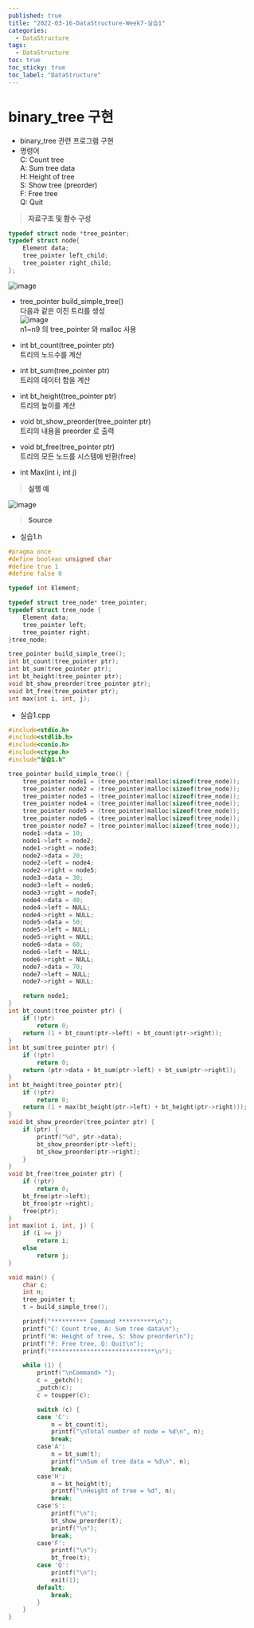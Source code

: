 ```yaml
---
published: true
title: "2022-03-16-DataStructure-Week7-실습1"
categories:
  - DataStructure
tags:
  - DataStructure
toc: true
toc_sticky: true
toc_label: "DataStructure"
---
```


# binary_tree 구현

- binary_tree 관련 프로그램 구현
- 명령어  
  C: Count tree  
  A: Sum tree data  
  H: Height of tree  
  S: Show tree (preorder)  
  F: Free tree  
  Q: Quit

> **자료구조 및 함수 구성**

```C++
typedef struct node *tree_pointer;
typedef struct node{
	Element data;
	tree_pointer left_child;
	tree_pointer right_child;
};
```

![image](https://github.com/222SeungHyun/222SeungHyun.github.io/blob/master/_images/%EC%9E%90%EB%A3%8C%EA%B5%AC%EC%A1%B0%EC%99%80%EC%8B%A4%EC%8A%B5-7%EC%9E%A5-%EC%8B%A4%EC%8A%B51-1.png?raw=true)

- tree_pointer build_simple_tree()  
  다음과 같은 이진 트리를 생성  
  ![image](https://github.com/222SeungHyun/222SeungHyun.github.io/blob/master/_images/%EC%9E%90%EB%A3%8C%EA%B5%AC%EC%A1%B0%EC%99%80%EC%8B%A4%EC%8A%B5-7%EC%9E%A5-%EC%8B%A4%EC%8A%B51-2.png?raw=true)  
  n1~n9 의 tree_pointer 와 malloc 사용

- int bt_count(tree_pointer ptr)  
   트리의 노드수를 계산
  <br>
- int bt_sum(tree_pointer ptr)  
   트리의 데이터 합을 계산
  <br>
- int bt_height(tree_pointer ptr)  
   트리의 높이를 계산
  <br>
- void bt_show_preorder(tree_pointer ptr)  
   트리의 내용을 preorder 로 출력
  <br>
- void bt_free(tree_pointer ptr)  
   트리의 모든 노드를 시스템에 반환(free)
  <br>
- int Max(int i, int j)

> **실행 예**

![image](https://github.com/222SeungHyun/222SeungHyun.github.io/blob/master/_images/%EC%9E%90%EB%A3%8C%EA%B5%AC%EC%A1%B0%EC%99%80%EC%8B%A4%EC%8A%B5-7%EC%9E%A5-%EC%8B%A4%EC%8A%B51-3.png?raw=true)

> **Source**

- 실습1.h

```C++
#pragma once
#define boolean unsigned char
#define true 1
#define false 0

typedef int Element;

typedef struct tree_node* tree_pointer;
typedef struct tree_node {
	Element data;
	tree_pointer left;
	tree_pointer right;
}tree_node;

tree_pointer build_simple_tree();
int bt_count(tree_pointer ptr);
int bt_sum(tree_pointer ptr);
int bt_height(tree_pointer ptr);
void bt_show_preorder(tree_pointer ptr);
void bt_free(tree_pointer ptr);
int max(int i, int, j);
```

- 실습1.cpp

```C++
#include<stdio.h>
#include<stdlib.h>
#include<conio.h>
#include<ctype.h>
#include"실습1.h"

tree_pointer build_simple_tree() {
	tree_pointer node1 = (tree_pointer)malloc(sizeof(tree_node));
	tree_pointer node2 = (tree_pointer)malloc(sizeof(tree_node));
	tree_pointer node3 = (tree_pointer)malloc(sizeof(tree_node));
	tree_pointer node4 = (tree_pointer)malloc(sizeof(tree_node));
	tree_pointer node5 = (tree_pointer)malloc(sizeof(tree_node));
	tree_pointer node6 = (tree_pointer)malloc(sizeof(tree_node));
	tree_pointer node7 = (tree_pointer)malloc(sizeof(tree_node));
	node1->data = 10;
	node1->left = node2;
	node1->right = node3;
	node2->data = 20;
	node2->left = node4;
	node2->right = node5;
	node3->data = 30;
	node3->left = node6;
	node3->right = node7;
	node4->data = 40;
	node4->left = NULL;
	node4->right = NULL;
	node5->data = 50;
	node5->left = NULL;
	node5->right = NULL;
	node6->data = 60;
	node6->left = NULL;
	node6->right = NULL;
	node7->data = 70;
	node7->left = NULL;
	node7->right = NULL;

	return node1;
}
int bt_count(tree_pointer ptr) {
	if (!ptr)
		return 0;
	return (1 + bt_count(ptr->left) + bt_count(ptr->right));
}
int bt_sum(tree_pointer ptr) {
	if (!ptr)
		return 0;
	return (ptr->data + bt_sum(ptr->left) + bt_sum(ptr->right));
}
int bt_height(tree_pointer ptr){
	if (!ptr)
		return 0;
	return (1 + max(bt_height(ptr->left) + bt_height(ptr->right)));
}
void bt_show_preorder(tree_pointer ptr) {
	if (ptr) {
		printf("%d", ptr->data);
		bt_show_preorder(ptr->left);
		bt_show_preorder(ptr->right);
	}
}
void bt_free(tree_pointer ptr) {
	if (!ptr)
		return 0;
	bt_free(ptr->left);
	bt_free(ptr->right);
	free(ptr);
}
int max(int i, int, j) {
	if (i >= j)
		return i;
	else
		return j;
}

void main() {
	char c;
	int n;
	tree_pointer t;
	t = build_simple_tree();

	printf("********** Command **********\n");
	printf("C: Count tree, A: Sum tree data\n");
	printf("H: Height of tree, S: Show preorder\n");
	printf("F: Free tree, Q: Quit\n");
	printf("*****************************\n");

	while (1) {
		printf("\nCommand> ");
		c = _getch();
		_putch(c);
		c = toupper(c);

		switch (c) {
		case 'C':
			n = bt_count(t);
			printf("\nTotal number of node = %d\n", n);
			break;
		case'A':
			n = bt_sum(t);
			printf("\nSum of tree data = %d\n", n);
			break;
		case'H':
			n = bt_height(t);
			printf("\nHeight of tree = %d", n);
			break;
		case'S':
			printf("\n");
			bt_show_preorder(t);
			printf("\n");
			break;
		case'F':
			printf("\n");
			bt_free(t);
		case 'Q':
			printf("\n");
			exit(1);
		default:
			break;
		}
	}
}
```
